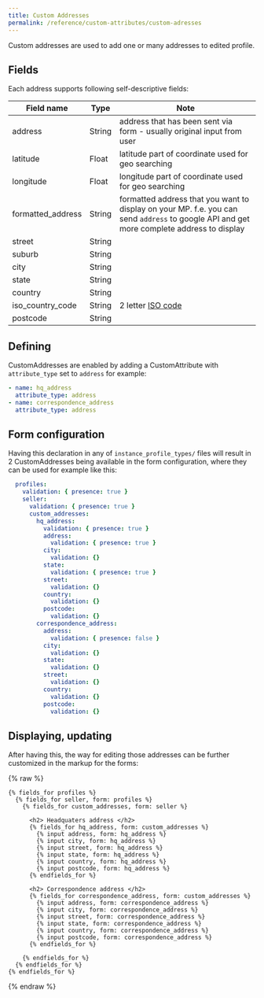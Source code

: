 ```yaml
---
title: Custom Addresses
permalink: /reference/custom-attributes/custom-adresses
---
```


Custom addresses are used to add one or many addresses to edited profile.

## Fields

Each address supports following self-descriptive fields:

| Field name        | Type   | Note                                                                                                                                      |
| ----------------- | ------ | ----------------------------------------------------------------------------------------------------------------------------------------- |
| address           | String | address that has been sent via form - usually original input from user                                                                    |
| latitude          | Float  | latitude part of coordinate used for geo searching                                                                                        |
| longitude         | Float  | longitude part of coordinate used for geo searching                                                                                       |
| formatted_address | String | formatted address that you want to display on your MP. f.e. you can send `address` to google API and get more complete address to display |
| street            | String |
| suburb            | String |
| city              | String |
| state             | String |
| country           | String |
| iso_country_code  | String | 2 letter [ISO code](http://kirste.userpage.fu-berlin.de/diverse/doc/ISO_3166.html)                                                        |
| postcode          | String |

## Defining

CustomAddresses are enabled by adding a CustomAttribute with `attribute_type` set to `address` for example:

```yml
- name: hq_address
  attribute_type: address
- name: correspondence_address
  attribute_type: address
```

## Form configuration

Having this declaration in any of `instance_profile_types/` files will result in 2 CustomAddresses being available in the form configuration, where they can be used for example like this:

```yml
  profiles:
    validation: { presence: true }
    seller:
      validation: { presence: true }
      custom_addresses:
        hq_address:
          validation: { presence: true }
          address:
            validation: { presence: true }
          city:
            validation: {}
          state:
            validation: { presence: true }
          street:
            validation: {}
          country:
            validation: {}
          postcode:
            validation: {}
        correspondence_address:
          address:
            validation: { presence: false }
          city:
            validation: {}
          state:
            validation: {}
          street:
            validation: {}
          country:
            validation: {}
          postcode:
            validation: {}
```

## Displaying, updating

After having this, the way for editing those addresses can be further customized in the markup for the forms:

{% raw %}

```liquid
{% fields_for profiles %}
  {% fields_for seller, form: profiles %}
    {% fields_for custom_addresses, form: seller %}

      <h2> Headquaters address </h2>
      {% fields_for hq_address, form: custom_addresses %}
        {% input address, form: hq_address %}
        {% input city, form: hq_address %}
        {% input street, form: hq_address %}
        {% input state, form: hq_address %}
        {% input country, form: hq_address %}
        {% input postcode, form: hq_address %}
      {% endfields_for %}

      <h2> Correspondence address </h2>
      {% fields_for correspondence_address, form: custom_addresses %}
        {% input address, form: correspondence_address %}
        {% input city, form: correspondence_address %}
        {% input street, form: correspondence_address %}
        {% input state, form: correspondence_address %}
        {% input country, form: correspondence_address %}
        {% input postcode, form: correspondence_address %}
      {% endfields_for %}

    {% endfields_for %}
  {% endfields_for %}
{% endfields_for %}
```

{% endraw %}
